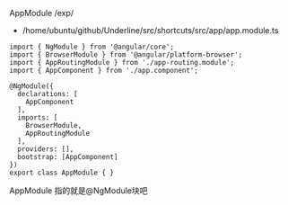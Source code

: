 AppModule/exp/- /home/ubuntu/github/Underline/src/shortcuts/src/app/app.module.ts```import { NgModule } from '@angular/core';import { BrowserModule } from '@angular/platform-browser';import { AppRoutingModule } from './app-routing.module';import { AppComponent } from './app.component';@NgModule({  declarations: [    AppComponent  ],  imports: [    BrowserModule,    AppRoutingModule  ],  providers: [],  bootstrap: [AppComponent]})export class AppModule { }```AppModule  指的就是@NgModule块吧